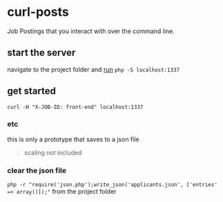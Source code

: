 # curl-posts
Job Postings that you interact with over the command line.

## start the server
navigate to the project folder and [run](http://php.net/downloads.php) `php -S localhost:1337`

## get started
`curl -H "X-JOB-ID: front-end" localhost:1337`

### etc
this is only a prototype that saves to a json file

> scaling not included

### clear the json file
`php -r "require('json.php');write_json('applicants.json', ['entries' => array()]);"` from the project folder